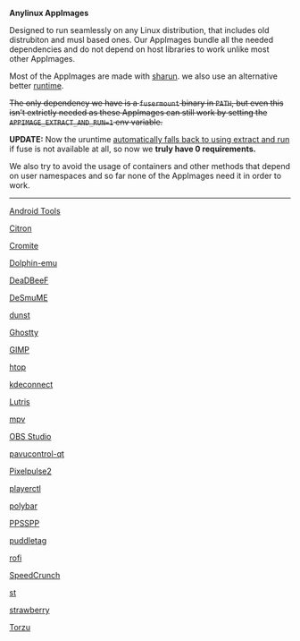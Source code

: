 **Anylinux AppImages**

Designed to run seamlessly on any Linux distribution, that includes old distrubiton and musl based ones. Our AppImages bundle all the needed dependencies and do not depend on host libraries to work unlike most other AppImages.

Most of the AppImages are made with [sharun](https://github.com/VHSgunzo/sharun). we also use an alternative better [runtime](https://github.com/VHSgunzo/uruntime).

~~The only dependency we have is a `fusermount` binary in `PATH`, but even this isn't extrictly needed as these AppImages can still work by setting the `APPIMAGE_EXTRACT_AND_RUN=1` env variable.~~

**UPDATE:** Now the uruntime [automatically falls back to using extract and run](https://github.com/VHSgunzo/uruntime?tab=readme-ov-file#built-in-configuration) if fuse is not available at all, so now we **truly have 0 requirements.**

We also try to avoid the usage of containers and other methods that depend on user namespaces and so far none of the AppImages need it in order to work.

---------------------------------------------------------------------------------------------

[Android Tools](https://github.com/pkgforge-dev/android-tools-AppImage)

[Citron](https://github.com/pkgforge-dev/Citron-AppImage)

[Cromite](https://github.com/pkgforge-dev/Cromite-AppImage)

[Dolphin-emu](https://github.com/pkgforge-dev/Dolphin-emu-AppImage)

[DeaDBeeF](https://github.com/pkgforge-dev/DeaDBeeF-AppImage)

[DeSmuME](https://github.com/pkgforge-dev/DeSmuME-AppImage)

[dunst](https://github.com/pkgforge-dev/dunst-AppImage)

[Ghostty](https://github.com/pkgforge-dev/ghostty-appimage)

[GIMP](https://github.com/pkgforge-dev/GIMP-AppImage)

[htop](https://github.com/pkgforge-dev/htop-AppImage)

[kdeconnect](https://github.com/pkgforge-dev/kdeconnect-AppImage)

[Lutris](https://github.com/pkgforge-dev/Lutris-AppImage)

[mpv](https://github.com/pkgforge-dev/mpv-AppImage)

[OBS Studio](https://github.com/pkgforge-dev/OBS-Studio-AppImage)

[pavucontrol-qt](https://github.com/pkgforge-dev/pavucontrol-qt-AppImage)

[Pixelpulse2](https://github.com/pkgforge-dev/Pixelpulse2-AppImage)

[playerctl](https://github.com/pkgforge-dev/playerctl-AppImage)

[polybar](https://github.com/pkgforge-dev/polybar-AppImage)

[PPSSPP](https://github.com/pkgforge-dev/PPSSPP-AppImage)

[puddletag](https://github.com/pkgforge-dev/puddletag-AppImage)

[rofi](https://github.com/pkgforge-dev/rofi-AppImage)

[SpeedCrunch](https://github.com/pkgforge-dev/SpeedCrunch-AppImage)

[st](https://github.com/pkgforge-dev/st-AppImage)

[strawberry](https://github.com/pkgforge-dev/strawberry-AppImage)

[Torzu](https://github.com/pkgforge-dev/Torzu-AppImage)


